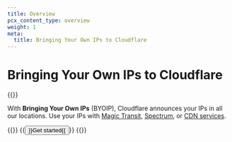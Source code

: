 ```yaml
---
title: Overview
pcx_content_type: overview
weight: 1
meta:
  title: Bringing Your Own IPs to Cloudflare
---
```


# Bringing Your Own IPs to Cloudflare

{{<plan type="enterprise">}}

With **Bringing Your Own IPs** (BYOIP), Cloudflare announces your IPs in all our locations. Use your IPs with [Magic Transit](/magic-transit/), [Spectrum](/spectrum/), or [CDN services](/cache/).

{{<button-group>}}
  {{<button type="primary" href="/byoip/get-started/">}}Get started{{</button>}}
{{</button-group>}}